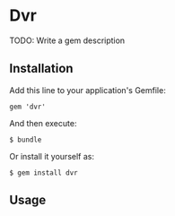 # Dvr

TODO: Write a gem description

## Installation

Add this line to your application's Gemfile:

    gem 'dvr'

And then execute:

    $ bundle

Or install it yourself as:

    $ gem install dvr

## Usage

